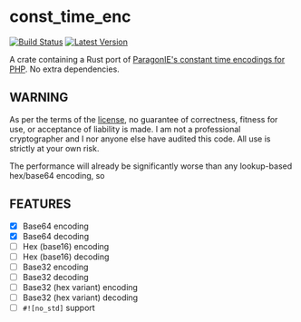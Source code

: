 const_time_enc
==============

[![Build Status](https://travis-ci.org/ceph3us/const-time-enc-rs.svg?branch=master)](https://travis-ci.org/ceph3us/const-time-enc-rs)
[![Latest Version](https://img.shields.io/crates/v/const_time_enc.svg)](https://crates.io/crates/const_time_enc) 

A crate containing a Rust port of
[ParagonIE's constant time encodings for PHP][cte-php]. No extra dependencies.

WARNING
-------

As per the terms of the [license](LICENSE), no guarantee of correctness,
fitness for use, or acceptance of liability is made. I am not a professional
cryptographer and I nor anyone else have audited this code. All use is strictly
at your own risk.

The performance will already be significantly worse than any lookup-based
hex/base64 encoding, so

FEATURES
--------

 - [x] Base64 encoding
 - [x] Base64 decoding
 - [ ] Hex (base16) encoding
 - [ ] Hex (base16) decoding
 - [ ] Base32 encoding
 - [ ] Base32 decoding
 - [ ] Base32 (hex variant) encoding
 - [ ] Base32 (hex variant) decoding
 - [ ] `#![no_std]` support
 
[cte-php]: https://github.com/paragonie/constant_time_encoding